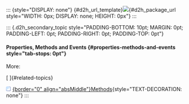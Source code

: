 ::: {style="DISPLAY: none"}
[](ms-xhelp:///?Id=d2h_url_template){#d2h_url_template}![](!package_url!){#d2h_package_url style="WIDTH: 0px; DISPLAY: none; HEIGHT: 0px"}
:::

::: {.d2h_secondary_topic style="PADDING-BOTTOM: 10pt; MARGIN: 0pt; PADDING-LEFT: 0pt; PADDING-RIGHT: 0pt; PADDING-TOP: 0pt"}
#### Properties, Methods and Events {#properties-methods-and-events style="tab-stops: 0pt"}

More:

[ ]{#related-topics}

[![](button.gif){border="0" align="absMiddle"}Methods](ms-xhelp:///?Id=dff2df56-0908-4413-b19f-03365c52d96b){style="TEXT-DECORATION: none"}
:::
